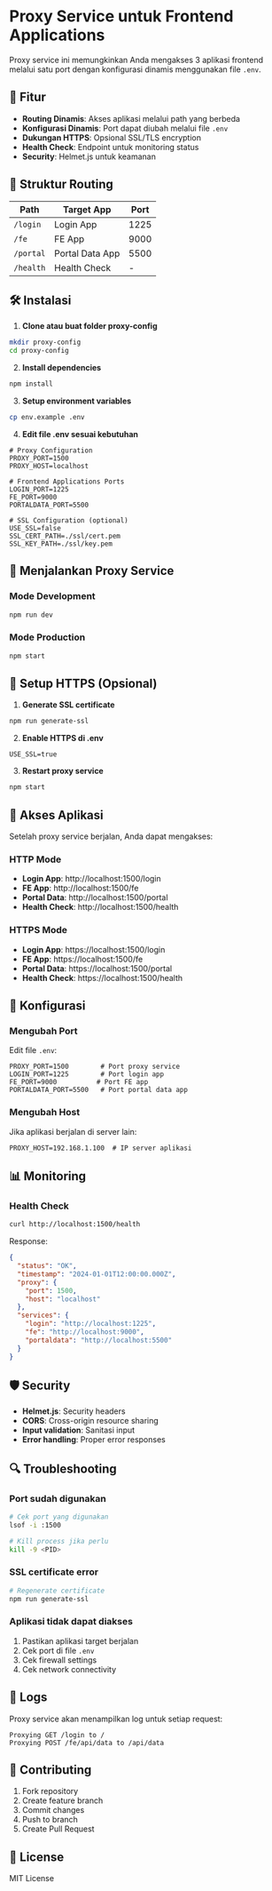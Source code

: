 # Proxy Service untuk Frontend Applications

Proxy service ini memungkinkan Anda mengakses 3 aplikasi frontend melalui satu port dengan konfigurasi dinamis menggunakan file `.env`.

## 🚀 Fitur

- **Routing Dinamis**: Akses aplikasi melalui path yang berbeda
- **Konfigurasi Dinamis**: Port dapat diubah melalui file `.env`
- **Dukungan HTTPS**: Opsional SSL/TLS encryption
- **Health Check**: Endpoint untuk monitoring status
- **Security**: Helmet.js untuk keamanan

## 📁 Struktur Routing

| Path | Target App | Port |
|------|------------|------|
| `/login` | Login App | 1225 |
| `/fe` | FE App | 9000 |
| `/portal` | Portal Data App | 5500 |
| `/health` | Health Check | - |

## 🛠️ Instalasi

1. **Clone atau buat folder proxy-config**
```bash
mkdir proxy-config
cd proxy-config
```

2. **Install dependencies**
```bash
npm install
```

3. **Setup environment variables**
```bash
cp env.example .env
```

4. **Edit file .env sesuai kebutuhan**
```env
# Proxy Configuration
PROXY_PORT=1500
PROXY_HOST=localhost

# Frontend Applications Ports
LOGIN_PORT=1225
FE_PORT=9000
PORTALDATA_PORT=5500

# SSL Configuration (optional)
USE_SSL=false
SSL_CERT_PATH=./ssl/cert.pem
SSL_KEY_PATH=./ssl/key.pem
```

## 🚀 Menjalankan Proxy Service

### Mode Development
```bash
npm run dev
```

### Mode Production
```bash
npm start
```

## 🔐 Setup HTTPS (Opsional)

1. **Generate SSL certificate**
```bash
npm run generate-ssl
```

2. **Enable HTTPS di .env**
```env
USE_SSL=true
```

3. **Restart proxy service**
```bash
npm start
```

## 📱 Akses Aplikasi

Setelah proxy service berjalan, Anda dapat mengakses:

### HTTP Mode
- **Login App**: http://localhost:1500/login
- **FE App**: http://localhost:1500/fe
- **Portal Data**: http://localhost:1500/portal
- **Health Check**: http://localhost:1500/health

### HTTPS Mode
- **Login App**: https://localhost:1500/login
- **FE App**: https://localhost:1500/fe
- **Portal Data**: https://localhost:1500/portal
- **Health Check**: https://localhost:1500/health

## 🔧 Konfigurasi

### Mengubah Port

Edit file `.env`:
```env
PROXY_PORT=1500        # Port proxy service
LOGIN_PORT=1225        # Port login app
FE_PORT=9000          # Port FE app
PORTALDATA_PORT=5500   # Port portal data app
```

### Mengubah Host

Jika aplikasi berjalan di server lain:
```env
PROXY_HOST=192.168.1.100  # IP server aplikasi
```

## 📊 Monitoring

### Health Check
```bash
curl http://localhost:1500/health
```

Response:
```json
{
  "status": "OK",
  "timestamp": "2024-01-01T12:00:00.000Z",
  "proxy": {
    "port": 1500,
    "host": "localhost"
  },
  "services": {
    "login": "http://localhost:1225",
    "fe": "http://localhost:9000",
    "portaldata": "http://localhost:5500"
  }
}
```

## 🛡️ Security

- **Helmet.js**: Security headers
- **CORS**: Cross-origin resource sharing
- **Input validation**: Sanitasi input
- **Error handling**: Proper error responses

## 🔍 Troubleshooting

### Port sudah digunakan
```bash
# Cek port yang digunakan
lsof -i :1500

# Kill process jika perlu
kill -9 <PID>
```

### SSL certificate error
```bash
# Regenerate certificate
npm run generate-ssl
```

### Aplikasi tidak dapat diakses
1. Pastikan aplikasi target berjalan
2. Cek port di file `.env`
3. Cek firewall settings
4. Cek network connectivity

## 📝 Logs

Proxy service akan menampilkan log untuk setiap request:
```
Proxying GET /login to /
Proxying POST /fe/api/data to /api/data
```

## 🤝 Contributing

1. Fork repository
2. Create feature branch
3. Commit changes
4. Push to branch
5. Create Pull Request

## 📄 License

MIT License 